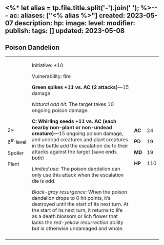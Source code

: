 <%* let alias = tp.file.title.split('-').join(' '); %>---
ac: 
aliases: ["<% alias %>"]
created: 2023-05-07
description: 
hp: 
image: 
level: 
modifier: 
publish: 
tags: []
updated: 2023-05-08
---

## Poison Dandelion

<table>
<colgroup>
<col style="width: 16%" />
<col style="width: 71%" />
<col style="width: 5%" />
<col style="width: 6%" />
</colgroup>
<tbody>
<tr class="odd">
<td><p>2×</p>
<p>6<sup>th</sup> level</p>
<p>Spoiler</p>
<p>Plant</p></td>
<td><p>Initiative: +10</p>
<p>Vulnerability: fire</p>
<p><strong>Green spikes +11 vs. AC (2 attacks)</strong>—15 damage</p>
<p><em>Natural odd hit:</em> The target takes 10 ongoing poison
damage.</p>
<p><strong>C: Whirling seeds +11 vs. AC (each nearby non-plant or
non-undead creature)</strong>—15 ongoing poison damage, and undead
creatures and plant creatures in the battle add the escalation die to
their attacks against the target (save ends both)</p>
<p><em>Limited use:</em> The poison dandelion can only use this attack
when the escalation die is odd.</p>
<p><em>Black-gray resurgence:</em> When the poison dandelion drops to 0
hit points, it’s destroyed until the start of its next turn. At the
start of its next turn, it returns to life as a death blossom or lich
flower that lacks the <em>red-yellow resurrection</em> ability but is
otherwise undamaged and whole.</p></td>
<td><p><strong>AC</strong></p>
<p><strong>PD</strong></p>
<p><strong>MD</strong></p>
<p><strong>HP</strong></p></td>
<td><p>24</p>
<p>19</p>
<p>19</p>
<p>110</p></td>
</tr>
<tr class="even">
<td></td>
<td></td>
<td></td>
<td></td>
</tr>
</tbody>
</table>
